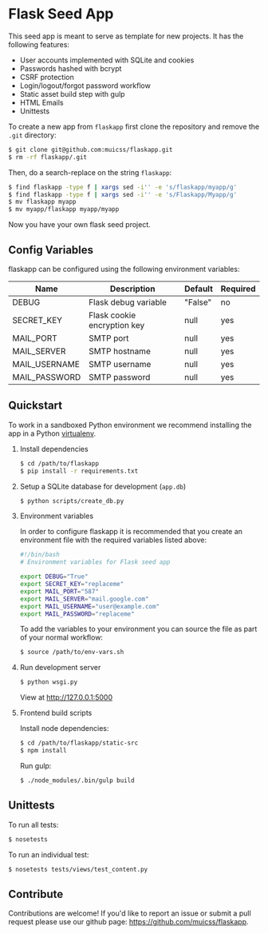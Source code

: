 # Flask Seed App

This seed app is meant to serve as template for new projects. It has the following features:

  * User accounts implemented with SQLite and cookies
  * Passwords hashed with bcrypt
  * CSRF protection
  * Login/logout/forgot password workflow
  * Static asset build step with gulp
  * HTML Emails
  * Unittests

To create a new app from `flaskapp` first clone the repository and remove the `.git` directory:

```bash
$ git clone git@github.com:muicss/flaskapp.git
$ rm -rf flaskapp/.git
```

Then, do a search-replace on the string `flaskapp`:

```bash
$ find flaskapp -type f | xargs sed -i'' -e 's/flaskapp/myapp/g'
$ find flaskapp -type f | xargs sed -i'' -e 's/Flaskapp/Myapp/g'
$ mv flaskapp myapp
$ mv myapp/flaskapp myapp/myapp
```

Now you have your own flask seed project.

## Config Variables

flaskapp can be configured using the following environment variables:

Name          | Description                 | Default | Required
------------- | --------------------------- | ------- | -------
DEBUG         | Flask debug variable        | "False" | no
SECRET_KEY    | Flask cookie encryption key | null    | yes
MAIL_PORT     | SMTP port                   | null    | yes
MAIL_SERVER   | SMTP hostname               | null    | yes
MAIL_USERNAME | SMTP username               | null    | yes
MAIL_PASSWORD | SMTP password               | null    | yes

## Quickstart

To work in a sandboxed Python environment we recommend installing the app in a Python [virtualenv](https://pypi.python.org/pypi/virtualenv).

1. Install dependencies

    ```bash
    $ cd /path/to/flaskapp
    $ pip install -r requirements.txt
    ```

1. Setup a SQLite database for development (`app.db`)

   ```bash
   $ python scripts/create_db.py
   ```

1. Environment variables

   In order to configure flaskapp it is recommended that you create an environment file with the required variables listed above:
   
   ```bash
   #!/bin/bash
   # Environment variables for Flask seed app
   
   export DEBUG="True"
   export SECRET_KEY="replaceme"
   export MAIL_PORT="587"
   export MAIL_SERVER="mail.google.com"
   export MAIL_USERNAME="user@example.com"
   export MAIL_PASSWORD="replaceme"
   ```
   
   To add the variables to your environment you can source the file as part of your normal workflow:
   
   ```bash
   $ source /path/to/env-vars.sh
   ```

1. Run development server

   ```bash
   $ python wsgi.py
   ```

   View at http://127.0.0.1:5000

1. Frontend build scripts

   Install node dependencies:

   ```bash
   $ cd /path/to/flaskapp/static-src
   $ npm install
   ```

   Run gulp:

   ```bash
   $ ./node_modules/.bin/gulp build
   ```

## Unittests ##

To run all tests:

```bash
$ nosetests
```

To run an individual test:

```bash
$ nosetests tests/views/test_content.py
```

## Contribute ##

Contributions are welcome! If you'd like to report an issue or submit a pull request please use our github page: https://github.com/muicss/flaskapp.

